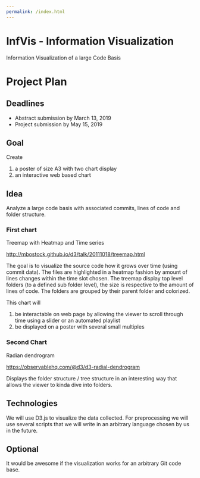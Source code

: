 ```yaml
---
permalink: /index.html
---
```

# InfVis - Information Visualization
Information Visualization of a large Code Basis

#  Project Plan

## Deadlines

* Abstract submission by March 13, 2019
* Project submission by May 15, 2019

## Goal

Create 
1. a poster of size A3 with two chart display
2. an interactive web based chart

## Idea

Analyze a large code basis with associated commits, lines of code and folder structure.

### First chart

Treemap with Heatmap and Time series

http://mbostock.github.io/d3/talk/20111018/treemap.html

The goal is to visualize the source code how it grows over time (using commit data).
The files are highlighted in a heatmap fashion by amount of lines changes within the time slot chosen.
The treemap display top level folders (to a defined sub folder level), the size is respective to the amount of lines of code.
The folders are grouped by their parent folder and colorized.

This chart will
1. be interactable on web page by allowing the viewer to scroll through time using a slider or an automated playlist
2. be displayed on a poster with several small multiples

### Second Chart 

Radian dendrogram

https://observablehq.com/@d3/d3-radial-dendrogram

Displays the folder structure / tree structure in an interesting way that allows the viewer to kinda dive into folders.

## Technologies

We will use D3.js to visualize the data collected.
For preprocessing we will use several scripts that we will write in an arbitrary language chosen by us in the future.

## Optional

It would be awesome if the visualization works for an arbitrary Git code base.

